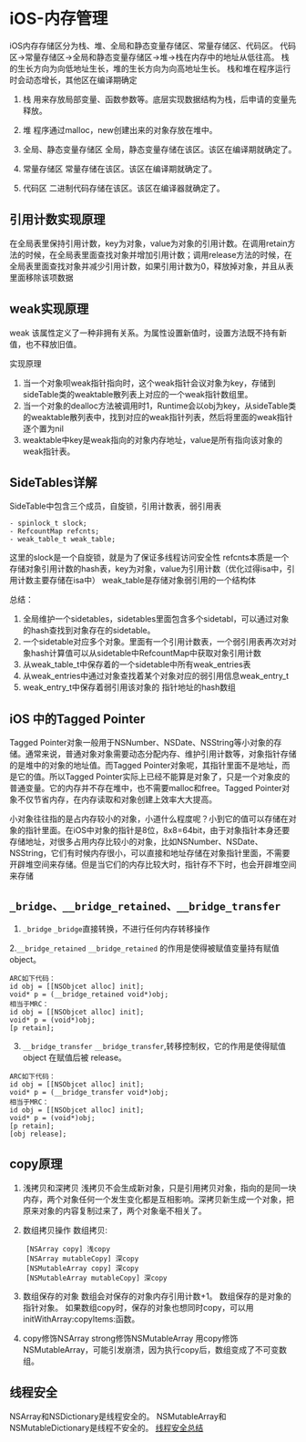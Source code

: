 # iOS-内存管理

iOS内存存储区分为栈、堆、全局和静态变量存储区、常量存储区、代码区。 代码区->常量存储区->全局和静态变量存储区->堆->栈在内存中的地址从低往高。 栈的生长方向为向低地址生长，堆的生长方向为向高地址生长。 栈和堆在程序运行时会动态增长，其他区在编译期确定

1. 栈 
用来存放局部变量、函数参数等。底层实现数据结构为栈，后申请的变量先释放。

2. 堆
程序通过malloc，new创建出来的对象存放在堆中。

3. 全局、静态变量存储区
全局，静态变量存储在该区。该区在编译期就确定了。

4. 常量存储区
常量存储在该区。该区在编译期就确定了。

5. 代码区
二进制代码存储在该区。该区在编译器就确定了。


## 引用计数实现原理

在全局表里保持引用计数，key为对象，value为对象的引用计数。在调用retain方法的时候，在全局表里面查找对象并增加引用计数；调用release方法的时候，在全局表里面查找对象并减少引用计数，如果引用计数为0，释放掉对象，并且从表里面移除该项数据


## weak实现原理

weak 该属性定义了一种非拥有关系。为属性设置新值时，设置方法既不持有新值，也不释放旧值。

实现原理
1. 当一个对象呗weak指针指向时，这个weak指针会议对象为key，存储到sideTable类的weaktable散列表上对应的一个weak指针数组里。
2. 当一个对象的dealloc方法被调用时1，Runtime会以obj为key，从sideTable类的weaktable散列表中，找到对应的weak指针列表，然后将里面的weak指针逐个置为nil
3. weaktable中key是weak指向的对象内存地址，value是所有指向该对象的weak指针表。


## SideTables详解

SideTable中包含三个成员，自旋锁，引用计数表，弱引用表
```
- spinlock_t slock;
- RefcountMap refcnts;
- weak_table_t weak_table;
```

这里的slock是一个自旋锁，就是为了保证多线程访问安全性
refcnts本质是一个存储对象引用计数的hash表，key为对象，value为引用计数（优化过得isa中，引用计数主要存储在isa中）
weak_table是存储对象弱引用的一个结构体

总结：
1. 全局维护一个sidetables，sidetables里面包含多个sidetabl，可以通过对象的hash查找到对象存在的sidetable。
2. 一个sidetable对应多个对象。里面有一个引用计数表，一个弱引用表再次对对象hash计算值可以从sidetable中RefcountMap中获取对象引用计数
3. 从weak_table_t中保存着的一个sidetable中所有weak_entries表
4. 从weak_entries中通过对象查找着某个对象对应的弱引用信息weak_entry_t
5. weak_entry_t中保存着弱引用该对象的 指针地址的hash数组


## iOS 中的Tagged Pointer

Tagged Pointer对象一般用于NSNumber、NSDate、NSString等小对象的存储。通常来说，普通对象对象需要动态分配内存、维护引用计数等，对象指针存储的是堆中的对象的地址值。而Tagged Pointer对象呢，其指针里面不是地址，而是它的值。所以Tagged Pointer实际上已经不能算是对象了，只是一个对象皮的普通变量。它的内存并不存在堆中，也不需要malloc和free。Tagged Pointer对象不仅节省内存，在内存读取和对象创建上效率大大提高。

小对象往往指的是占内存较小的对象，小道什么程度呢？小到它的值可以存储在对象的指针里面。在iOS中对象的指针是8位，8x8=64bit，由于对象指针本身还要存储地址，对很多占用内存比较小的对象，比如NSNumber、NSDate、NSString，它们有时候内存很小，可以直接和地址存储在对象指针里面，不需要开辟堆空间来存储。但是当它们的内存比较大时，指针存不下时，也会开辟堆空间来存储


## `_bridge、__bridge_retained、__bridge_transfer`

1. `_bridge`
`_bridge`直接转换，不进行任何内存转移操作

2.`__bridge_retained`
`__bridge_retained` 的作用是使得被赋值变量持有赋值 object。
```
ARC如下代码：
id obj = [[NSObjcet alloc] init];
void* p = (__bridge_retained void*)obj;
相当于MRC：
id obj = [[NSObjcet alloc] init];
void* p = (void*)obj;
[p retain];
```

3. `__bridge_transfer`
`__bridge_transfer`,转移控制权，它的作用是使得赋值 object 在赋值后被 release。
```
ARC如下代码：
id obj = [[NSObjcet alloc] init];
void* p = (__bridge_transfer void*)obj;
相当于MRC：
id obj = [[NSObjcet alloc] init];
void* p = (void*)obj;
[p retain];
[obj release];
```

## copy原理

1. 浅拷贝和深拷贝
浅拷贝不会生成新对象，只是引用拷贝对象，指向的是同一块内存，两个对象任何一个发生变化都是互相影响。深拷贝新生成一个对象，把原来对象的内容复制过来了，两个对象毫不相关了。

2. 数组拷贝操作
数组拷贝:
```
    [NSArray copy] 浅copy
    [NSArray mutableCopy] 深copy
    [NSMutableArray copy] 深copy
    [NSMutableArray mutableCopy] 深copy
```

3. 数组保存的对象
数组会对保存的对象内存引用计数+1。
数组保存的是对象的指针对象。
如果数组copy时，保存的对象也想同时copy，可以用initWithArray:copyItems:函数。

4. copy修饰NSArray strong修饰NSMutableArray
用copy修饰NSMutableArray，可能引发崩溃，因为执行copy后，数组变成了不可变数组。


## 线程安全

NSArray和NSDictionary是线程安全的。 NSMutableArray和NSMutableDictionary是线程不安全的。
[线程安全总结](https://blog.csdn.net/iosswift/article/details/44597759)
